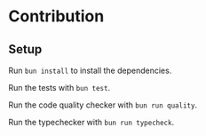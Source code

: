 # Contribution

## Setup

Run `bun install` to install the dependencies.

Run the tests with `bun test`.

Run the code quality checker with `bun run quality`.

Run the typechecker with `bun run typecheck`.
